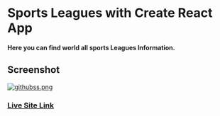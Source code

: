 # Sports Leagues with Create React App

**Here you can find world all sports Leagues Information.**

## Screenshot

[![githubss.png](https://i.postimg.cc/TwDX8rCL/githubss.png)](https://postimg.cc/8JNYMr8N)

### [Live Site Link](https://sportsleagues.netlify.app/)
